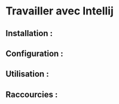 # Travailler avec Intellij


## Installation :


## Configuration :


## Utilisation :


## Raccourcies :